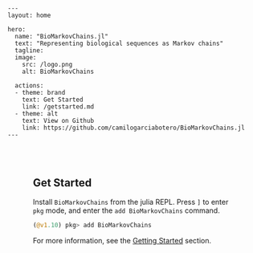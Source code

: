 ```@raw html
---
layout: home

hero:
  name: "BioMarkovChains.jl"
  text: "Representing biological sequences as Markov chains"
  tagline:
  image:
    src: /logo.png
    alt: BioMarkovChains

  actions:
  - theme: brand
    text: Get Started
    link: /getstarted.md
  - theme: alt
    text: View on Github
    link: https://github.com/camilogarciabotero/BioMarkovChains.jl
---
```

<p style="margin-bottom:2cm"></p>

<div class="vp-doc" style="width:80%; margin:auto">

<h2> Get Started </h2>

Install `BioMarkovChains` from the julia REPL. Press `]` to enter `pkg` mode, and enter the `add BioMarkovChains` command.

```julia
(@v1.10) pkg> add BioMarkovChains
```

For more information, see the [Getting Started](@ref) section.

</div>